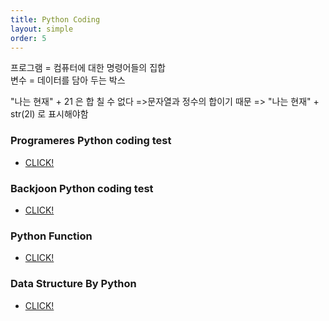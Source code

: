 ```yaml
---
title: Python Coding  
layout: simple  
order: 5 
---
```


프로그램 = 컴퓨터에 대한 명령어들의 집합    
변수 = 데이터를 담아 두는 박스

"나는 현재" + 21 은 합 칠 수 없다 =>문자열과 정수의 합이기 때문  => "나는 현재" + str(2l) 로 표시해야함


### Programeres Python coding test
- [CLICK!](https://github.com/Han-Daon/Programmers-PythonCoding/tree/92482709d425a39961d420adfdaa0da381e668d7/%ED%94%84%EB%A1%9C%EA%B7%B8%EB%9E%98%EB%A8%B8%EC%8A%A4)

### Backjoon Python coding test
- [CLICK!](https://github.com/Han-Daon/Programmers-PythonCoding/tree/92482709d425a39961d420adfdaa0da381e668d7/%EB%B0%B1%EC%A4%80)

### Python Function
- [CLICK!](https://github.com/Han-Daon/Python-Coding/blob/6aaeefdb99d107bcac6631e6a2482f73471f657d/introducing_python.md)

### Data Structure By Python
- [CLICK!](https://github.com/Han-Daon/Python-Coding/tree/8d1405b315701d3b5ae32ea02d8f1cdcbe80cdd6/%EC%9E%90%EB%A3%8C%EA%B5%AC%EC%A1%B0)
